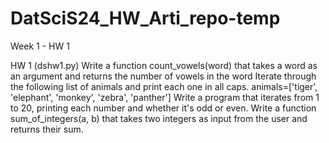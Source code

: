 # DatSciS24_HW_Arti_repo-temp

Week 1 - HW 1

HW 1 (dshw1.py)
Write a function count_vowels(word) that takes a word as an argument and returns the number of vowels in the word
Iterate through the following list of animals and print each one in all caps. animals=['tiger', 'elephant', 'monkey', 'zebra', 'panther']
Write a program that iterates from 1 to 20, printing each number and whether it's odd or even.
Write a function sum_of_integers(a, b) that takes two integers as input from the user and returns their sum.
